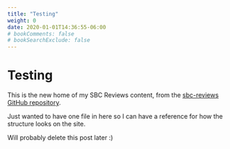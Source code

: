 ```yaml
---
title: "Testing"
weight: 0
date: 2020-01-01T14:36:55-06:00
# bookComments: false
# bookSearchExclude: false
---
```

# Testing

This is the new home of my SBC Reviews content, from the [sbc-reviews GitHub repository](https://github.com/geerlingguy/sbc-reviews).

Just wanted to have one file in here so I can have a reference for how the structure looks on the site.

Will probably delete this post later :)
